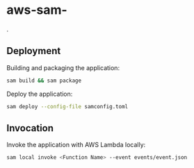 # aws-sam-<Project name>

<Project description>. 

## Deployment
Building and packaging the application:
```bash
sam build && sam package
```
Deploy the application:
```bash
sam deploy --config-file samconfig.toml
```

## Invocation
Invoke the application with AWS Lambda locally:
```bash
sam local invoke <Function Name> --event events/event.json
```